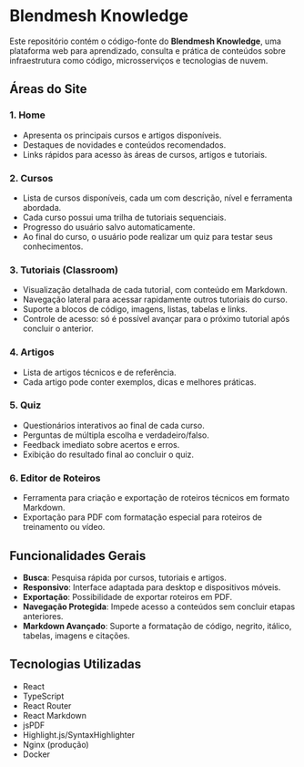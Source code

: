 # Blendmesh Knowledge

Este repositório contém o código-fonte do **Blendmesh Knowledge**, uma plataforma web para aprendizado, consulta e prática de conteúdos sobre infraestrutura como código, microsserviços e tecnologias de nuvem.

## Áreas do Site

### 1. Home
- Apresenta os principais cursos e artigos disponíveis.
- Destaques de novidades e conteúdos recomendados.
- Links rápidos para acesso às áreas de cursos, artigos e tutoriais.

### 2. Cursos
- Lista de cursos disponíveis, cada um com descrição, nível e ferramenta abordada.
- Cada curso possui uma trilha de tutoriais sequenciais.
- Progresso do usuário salvo automaticamente.
- Ao final do curso, o usuário pode realizar um quiz para testar seus conhecimentos.

### 3. Tutoriais (Classroom)
- Visualização detalhada de cada tutorial, com conteúdo em Markdown.
- Navegação lateral para acessar rapidamente outros tutoriais do curso.
- Suporte a blocos de código, imagens, listas, tabelas e links.
- Controle de acesso: só é possível avançar para o próximo tutorial após concluir o anterior.

### 4. Artigos
- Lista de artigos técnicos e de referência.
- Cada artigo pode conter exemplos, dicas e melhores práticas.

### 5. Quiz
- Questionários interativos ao final de cada curso.
- Perguntas de múltipla escolha e verdadeiro/falso.
- Feedback imediato sobre acertos e erros.
- Exibição do resultado final ao concluir o quiz.

### 6. Editor de Roteiros
- Ferramenta para criação e exportação de roteiros técnicos em formato Markdown.
- Exportação para PDF com formatação especial para roteiros de treinamento ou vídeo.

## Funcionalidades Gerais

- **Busca**: Pesquisa rápida por cursos, tutoriais e artigos.
- **Responsivo**: Interface adaptada para desktop e dispositivos móveis.
- **Exportação**: Possibilidade de exportar roteiros em PDF.
- **Navegação Protegida**: Impede acesso a conteúdos sem concluir etapas anteriores.
- **Markdown Avançado**: Suporte a formatação de código, negrito, itálico, tabelas, imagens e citações.

## Tecnologias Utilizadas

- React
- TypeScript
- React Router
- React Markdown
- jsPDF
- Highlight.js/SyntaxHighlighter
- Nginx (produção)
- Docker